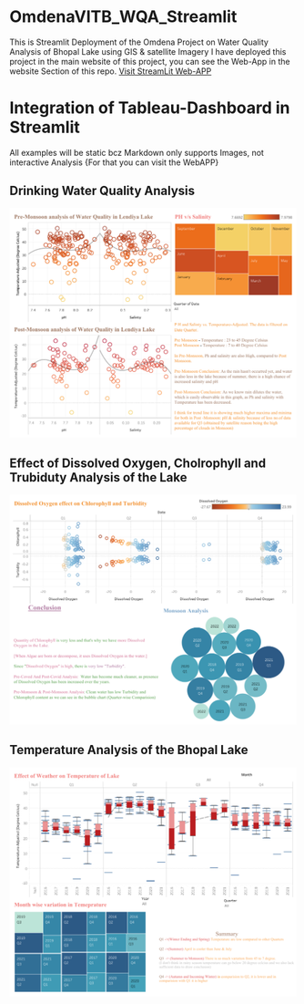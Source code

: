 # OmdenaVITB_WQA_Streamlit
This is Streamlit Deployment of the Omdena Project on Water Quality Analysis of Bhopal Lake using GIS & satellite Imagery
I have deployed this project in the main website of this project, you can see the Web-App in the website Section of this repo.
<a href="https://demon-2-angel-omdenavitb-wqa-stre-streamlit-with-tableau-dfdikt.streamlit.app/">Visit StreamLit Web-APP</a>

# Integration of Tableau-Dashboard in Streamlit
All examples will be static bcz Markdown only supports Images, not interactive Analysis
{For that you can visit the WebAPP}

## Drinking Water Quality Analysis
<img src="images/Drinking Water Quality.png">

## Effect of Dissolved Oxygen, Cholrophyll and Trubiduty Analysis of the Lake
<img src="images/DO vs C vs Turb.png">

## Temperature Analysis of the Bhopal Lake
<img src="images/Temperature-Dash.png">


